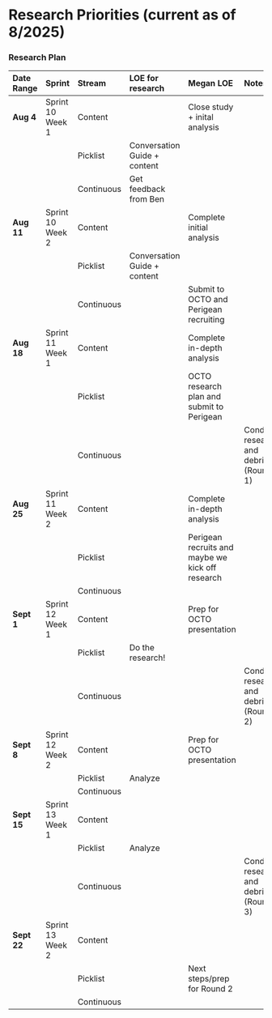 # Research Priorities (current as of 8/2025)

### Research Plan

| Date Range | Sprint | Stream | LOE for research | Megan LOE | Notes |
| :--- | :--- | :--- | :--- | :--- | :--- |
| **Aug 4** | Sprint 10<br>Week 1 | Content | | Close study + inital analysis | | | | Medium | 4 | |
| | | Picklist | Conversation Guide + content | | | | | Low | | |
| | | Continuous | Get feedback from Ben | | | | | Low | | |
| **Aug 11** | Sprint 10<br>Week 2 | Content | | Complete initial analysis | | | | Medium | 4 | |
| | | Picklist | Conversation Guide + content | | | | | Low | | |
| | | Continuous | | Submit to OCTO and Perigean recruiting | | | | Low | | |
| **Aug 18** | Sprint 11<br>Week 1 | Content | | Complete in-depth analysis | | | | Medium | 6 | |
| | | Picklist | | OCTO research plan and submit to Perigean | | | | Low | | |
| | | Continuous | | | Conduct research and debrief (Round 1) | | | High | | |
| **Aug 25** | Sprint 11<br>Week 2 | Content | | Complete in-depth analysis | | | | Medium | 4 | |
| | | Picklist | | Perigean recruits and maybe we kick off research | | | | ~Medium | | |
| | | Continuous | | | | Debrief, decide on research topic, prep (Round 2) | | High | | *Another HCD team member handles CD this Round* |
| **Sept 1** | Sprint 12<br>Week 1 | Content | | Prep for OCTO presentation | | | | Low | 4 | |
| | | Picklist | Do the research! | | | | | High | | |
| | | Continuous | | | Conduct research and debrief (Round 2) | | | High | | *Another HCD team member handles CD this Round* |
| **Sept 8** | Sprint 12<br>Week 2 | Content | | Prep for OCTO presentation | | | | Low | 5 | |
| | | Picklist | Analyze | | | | | Medium | | |
| | | Continuous | | | | Debrief, decide on research topic, prep (Round 3) | | Medium | | |
| **Sept 15** | Sprint 13<br>Week 1 | Content | | | | | | | 4 | |
| | | Picklist | Analyze | | | | | Medium | | |
| | | Continuous | | | Conduct research and debrief (Round 3) | | | Medium | | |
| **Sept 22** | Sprint 13<br>Week 2 | Content | | | | | | | 3 | |
| | | Picklist | | Next steps/prep for Round 2 | | | | Low | | |
| | | Continuous | | | | Debrief, decide on research topic, prep (Round 4) | | Medium | | |
